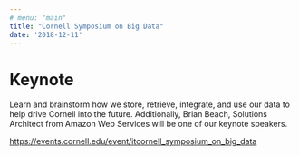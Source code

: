 ```yaml
---
# menu: "main"
title: "Cornell Symposium on Big Data"
date: '2018-12-11'
---
```

# Keynote

Learn and brainstorm how we store, retrieve, integrate, and use our data to help drive Cornell into the future. Additionally, Brian Beach, Solutions Architect from Amazon Web Services will be one of our keynote speakers.

https://events.cornell.edu/event/itcornell_symposium_on_big_data